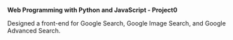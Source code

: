 **Web Programming with Python and JavaScript - Project0**

Designed a front-end for Google Search, Google Image Search, and Google Advanced Search.
